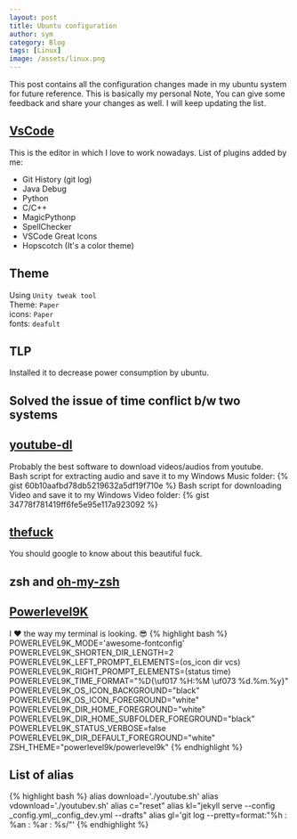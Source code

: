 ```yaml
---
layout: post
title: Ubuntu configuration
author: sym
category: Blog
tags: [Linux]
image: /assets/linux.png
---
```


This post contains all the configuration changes made in my ubuntu system for
future reference. This is basically my personal Note, You can give some feedback and share your
changes as well. I will keep updating the list.  

## [VsCode](https://code.visualstudio.com/)
This is the editor in which I love to work nowadays. 
List of plugins added by me:
* Git History (git log)
* Java Debug
* Python
* C/C++
* MagicPythonp
* SpellChecker
* VSCode Great Icons
* Hopscotch (It's a color theme)

## Theme
Using `Unity tweak tool`  
Theme: `Paper`  
icons: `Paper`  
fonts: `deafult`

## TLP 
Installed it to decrease power consumption by ubuntu.

## Solved the issue of time conflict b/w two systems

## [youtube-dl](https://github.com/rg3/youtube-dl)
Probably the best software to download videos/audios from youtube.  
Bash script for extracting audio and save it to my Windows Music folder:
{% gist 60b10aafbd78db5219632a5df19f710e %}
Bash script for downloading Video and save it to my Windows Video folder:
{% gist 34778f781419ff6fe5e95e117a923092 %}

## [thefuck](https://github.com/nvbn/thefuck)
You should google to know about this beautiful fuck.

## zsh and [oh-my-zsh](https://github.com/robbyrussell/oh-my-zsh)

## [Powerlevel9K](https://github.com/bhilburn/powerlevel9k)
I :heart: the way my terminal is looking. :sunglasses:
{% highlight bash %}
POWERLEVEL9K_MODE='awesome-fontconfig'
POWERLEVEL9K_SHORTEN_DIR_LENGTH=2
POWERLEVEL9K_LEFT_PROMPT_ELEMENTS=(os_icon dir vcs)
POWERLEVEL9K_RIGHT_PROMPT_ELEMENTS=(status time)
POWERLEVEL9K_TIME_FORMAT="%D{\uf017  %H:%M \uf073  %d.%m.%y}"
POWERLEVEL9K_OS_ICON_BACKGROUND="black"
POWERLEVEL9K_OS_ICON_FOREGROUND="white"
POWERLEVEL9K_DIR_HOME_FOREGROUND="white"
POWERLEVEL9K_DIR_HOME_SUBFOLDER_FOREGROUND="black"
POWERLEVEL9K_STATUS_VERBOSE=false
POWERLEVEL9K_DIR_DEFAULT_FOREGROUND="white"
ZSH_THEME="powerlevel9k/powerlevel9k"
{% endhighlight %}

## List of alias

{% highlight bash %}
alias download='./youtube.sh'
alias vdownload='./youtubev.sh'
alias c="reset"
alias kl="jekyll serve --config _config.yml,_config_dev.yml --drafts"
alias gl='git log --pretty=format:"%h : %an : %ar : %s/"'
{% endhighlight %}

